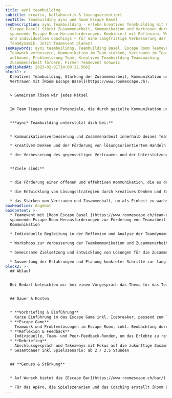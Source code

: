 ```yaml
---
title: ayni teambuilding
subtitle: kreativ, kollaborativ & lösungsorientiert
seoTitle: teambuilding ayni und Room Escape Basel
seoDescription: ayni teambuilding - erlebe kreatives Teambuilding mit Room
  Escape Basel! Stärkt Zusammenarbeit, Kommunikation und Vertrauen durch
  spannende Escape Room Herausforderungen. Kombiniert mit Reflexion, Workshops
  und individuellen Coachings – für eine langfristige Verbesserung der
  Teamdynamik. Jetzt Teamevent planen!
seoKeywords: ayni teambuilidng, Teambuilding Basel, Escape Room Teamevent,
  Teamwork verbessern, Kommunikation im Team stärken, Vertrauen im Team
  aufbauen, Problemlösung Team, Kreatives Teambuilding Teamcoaching,
  Zusammenarbeit fördern, Firmen Teamevent Schweiz
publishedAt: 2023-02-01T14:00:32.566Z
block1: >-
  Kreatives Teambuilding, Stärkung der Zusammenarbeit, Kommunikation und
  Vertrauen mit [Room Escape Basel](https://www.roomescape.ch).


  > Gemeinsam lösen wir jedes Rätsel


  Im Team liegen grosse Potenziale, die durch gezielte Kommunikation und kreative Problemlösungen aktiviert werden. Nutze die Möglichkeit, das volle Potenzial deines Teams freizusetzen und gemeinsam neue Wege des Erfolgs zu gestalten.


  ***ayni* Teambuilding unterstützt dich bei:**


  * Kommunikationsverbesserung und Zusammenarbeit innerhalb deines Teams

  * kreativem Denken und der Förderung von lösungsorientiertem Handeln

  * der Verbesserung des gegenseitigen Vertrauens und der Unterstützung unter den Teammitgliedern


  **Ziele sind:**


  * die Förderung einer offenen und effektiven Kommunikation, die es dem Team ermöglicht, Herausforderungen gemeinsam zu meistern.

  * die Entwicklung von Lösungsstrategien durch kreatives Denken und Zusammenarbeit.

  * das Stärken von Vertrauen und Zusammenhalt, um als Einheit zu wachsen und gemeinsam erfolgreicher zu sein.
boxHeadline: Angebot
boxContent: >-
  * Teamevent mit [Room Escape Basel ](https://www.roomescape.ch/team-event/)–
  spannende Escape Room Herausforderungen zur Förderung von Teamarbeit und
  Kommunikation

  * Individuelle Begleitung in der Reflexion und Analyse der Teamdynamik

  * Workshops zur Verbesserung der Teamkommunikation und Zusammenarbeit

  * Gemeinsame Zielsetzung und Entwicklung von Lösungen für die Zusammenarbeit im Arbeitsumfeld

  * Auswertung der Erfahrungen und Planung konkreter Schritte zur langfristigen Teamentwicklung[](https://www.ayni.ch/informationen/ayurveda-massagen)
block2: >-
  ## Ablauf


  Bei Bedarf beleuchten wir bei einem Vorgespräch das Thema für das Teamcoaching und definieren gemeinsam das Ziel.


  ## Dauer & Kosten


  * **Vorbriefing & Einführung**
    Kurze Einführung in das Escape Game inkl. Icebreaker, passend zum Thema
  * **Escape Game**
    Teamwork und Problemlösungen im Escape Room, inkl. Beobachtung durch den Coach 
  * **Reflexion & Feedback**
    Individuelle, Team- und Peer-Feedback-Runden, um das Erlebte zu reflektieren
  * **Debriefing**
    Abschlussgespräch und Takeaways mit Fokus auf die zukünftige Zusammenarbeit 
  * Gesamtdauer inkl Spielszenario: ab 2 / 2,5 Stunden


  ## **Genuss & Stärkung**


  * Auf Wunsch bietet die [Escape Bar](https://www.roomescape.ch/bar/) in schönem Ambiente vor und nach dem Rätselspaß eine kulinarische Stärkung – je nach Tageszeit mit einem Z’nüni, einem leckeren Apéro oder einem feinen Essen. Die perfekte Gelegenheit, das Team auf die bevorstehende Aufgabe einzustimmen, den Teamgeist zu fördern und nach dem Escape Game gemeinsam den Erfolg zu feiern.

  * Für das Apéro, die Spielszenarien und das Coaching erstellt [Room Escape Basel](https://www.roomescape.ch/team-event/) ein individuelles Angebot. Der Preis für das Teamcoaching richtet sich nach dem Zeitaufwand und der Teilnehmerzahl.
---
```

